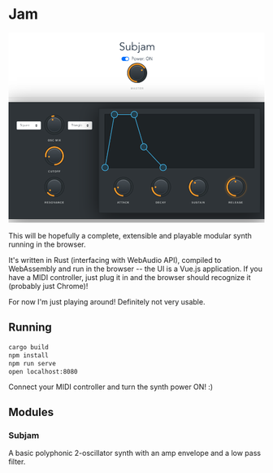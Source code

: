 # Jam

![Screenshot](/screenshot.png?raw=true "Screenshot")

This will be hopefully a complete, extensible and playable modular synth running in the browser.

It's written in Rust (interfacing with WebAudio API), compiled to WebAssembly and run in the browser -- the UI is a Vue.js application. If you have a MIDI controller, just plug it in and the browser should recognize it (probably just Chrome)!

For now I'm just playing around! Definitely not very usable.

## Running

```
cargo build
npm install
npm run serve
open localhost:8080
```

Connect your MIDI controller and turn the synth power ON! :)

## Modules

### Subjam

A basic polyphonic 2-oscillator synth with an amp envelope and a low pass filter.
